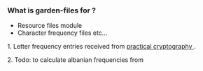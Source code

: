 ### What is garden-files for ? ###

* Resource files module
* Character frequency files etc...

<p>1. Letter frequency entries received from 
<a href="http://www.practicalcryptography.com/cryptanalysis/letter-frequencies-various-languages/">practical cryptography </a>.
<p>2. Todo: to calculate albanian frequencies from <a></a>